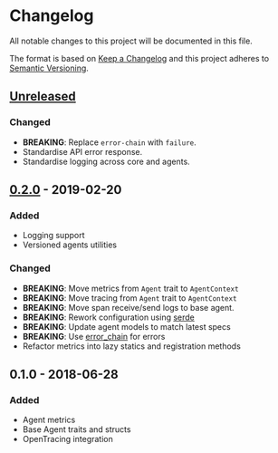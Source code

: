 # Changelog
All notable changes to this project will be documented in this file.

The format is based on [Keep a Changelog](http://keepachangelog.com/en/1.0.0/)
and this project adheres to [Semantic Versioning](http://semver.org/spec/v2.0.0.html).

## [Unreleased]
### Changed
- **BREAKING**: Replace `error-chain` with `failure`.
- Standardise API error response.
- Standardise logging across core and agents.

## [0.2.0] - 2019-02-20
### Added
- Logging support
- Versioned agents utilities

### Changed
- **BREAKING**: Move metrics from `Agent` trait to `AgentContext`
- **BREAKING**: Move tracing from `Agent` trait to `AgentContext`
- **BREAKING**: Move span receive/send logs to base agent.
- **BREAKING**: Rework configuration using [serde](https://docs.rs/serde)
- **BREAKING**: Update agent models to match latest specs
- **BREAKING**: Use [error_chain](https://docs.rs/error-chain) for errors
- Refactor metrics into lazy statics and registration methods

## 0.1.0 - 2018-06-28
### Added
- Agent metrics
- Base Agent traits and structs
- OpenTracing integration


[Unreleased]: https://github.com/replicante-io/agents/compare/v0.2.0...HEAD
[0.2.0]: https://github.com/replicante-io/agents/compare/v0.1.0...v0.2.0
